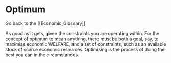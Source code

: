 # Optimum

Go back to the [[Economic_Glossary]]


As good as it gets, given the constraints you are operating within. For the concept of optimum to mean anything, there must be both a goal, say, to maximise economic WELFARE, and a set of constraints, such as an available stock of scarce economic resources. Optimising is the process of doing the best you can in the circumstances.

